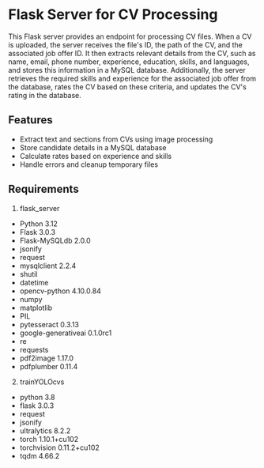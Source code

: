 # Flask Server for CV Processing

This Flask server provides an endpoint for processing CV files. When a CV is uploaded, the server receives the file's ID, the path of the CV, and the associated job offer ID. It then extracts relevant details from the CV, such as name, email, phone number, experience, education, skills, and languages, and stores this information in a MySQL database. Additionally, the server retrieves the required skills and experience for the associated job offer from the database, rates the CV based on these criteria, and updates the CV's rating in the database.

## Features

- Extract text and sections from CVs using image processing
- Store candidate details in a MySQL database
- Calculate rates based on experience and skills
- Handle errors and cleanup temporary files

## Requirements
1. flask_server 
- Python 3.12
- Flask 3.0.3
- Flask-MySQLdb 2.0.0
- jsonify
- request
- mysqlclient 2.2.4
- shutil
- datetime
- opencv-python 4.10.0.84
- numpy
- matplotlib
- PIL
- pytesseract 0.3.13
- google-generativeai  0.1.0rc1
- re
- requests
- pdf2image 1.17.0
- pdfplumber 0.11.4

2. trainYOLOcvs
- python 3.8
- flask 3.0.3
- request
- jsonify
- ultralytics 8.2.2
- torch 1.10.1+cu102
- torchvision 0.11.2+cu102
- tqdm 4.66.2

